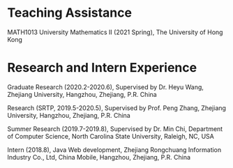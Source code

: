 # Teaching Assistance
MATH1013 University Mathematics II (2021 Spring), The University of Hong Kong



# Research and Intern Experience
  <div>
  <p align="left">Graduate Research (2020.2-2020.6), Supervised by Dr. Heyu Wang, Zhejiang University, Hangzhou, Zhejiang, P.R. China</p>
  <p align="left">Research (SRTP, 2019.5-2020.5), Supervised by Prof. Peng Zhang, Zhejiang University, Hangzhou, Zhejiang, P.R. China</p>
  <p align="left">Summer Research (2019.7-2019.8), Supervised by Dr. Min Chi, Department of Computer Science, North Carolina State University, Raleigh, NC, USA </p>
  <p align="left">Intern (2018.8), Java Web development, Zhejiang Rongchuang Information Industry Co., Ltd, China Mobile, Hangzhou, Zhejiang, P.R. China</p>
  </div>
